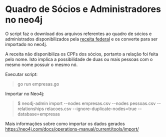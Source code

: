 # Quadro de Sócios e Administradores no neo4j

O script faz o download dos arquivos referentes ao quadro de sócios e administrados disponibilizados pela [receita federal](http://idg.receita.fazenda.gov.br/orientacao/tributaria/cadastros/cadastro-nacional-de-pessoas-juridicas-cnpj/dados-abertos-do-cnpj) e os converte para ser importado no neo4j.

A receita não disponibiliza os CPFs dos sócios, portanto a relação foi feita pelo nome. Isto implica a possibilidade de duas ou mais pessoas com o mesmo nome possuir o mesmo nó.

Executar script:
> go run empresas.go

Importar no Neo4j:
> $ neo4j-admin import --nodes empresas.csv --nodes pessoas.csv --relationships relacoes.csv --ignore-duplicate-nodes=true --database=empresas

Mais informações sobre como importar os dados gerados https://neo4j.com/docs/operations-manual/current/tools/import/



